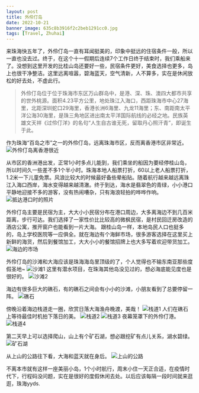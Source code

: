 ```yaml
---
layout: post
title: 外伶仃岛
date: 2022-10-21
banner_image: 635c8b3916f2c2beb1291cc0.jpg
tags: [Travel, Zhuhai]
---
```


来珠海快五年了，外伶仃岛一直有耳闻挺美的，印象中挺远的住宿条件一般，所以一直也没去过。终于，在这个十一假期后连续7个工作日终于结束时，我们乘船来了。没想到这里开发的比桂山岛还要好一些，民宿条件更好，美食选择也更多，岛上也很干净整洁。这里远离喧嚣，碧海蓝天，空气清新，人不算多，实在是休闲放松的好去处，不虚此行。

<!--more-->

>外伶仃岛位于位于珠海市东区万山群岛中，是港、深、珠、澳四大都市共享的世外桃源。面积4.23平方公里，地处珠江入海口，西距珠海市中心27海里，北距深圳蛇口29海里，香港长洲6海里、九龙11海里；东、南距南太平洋公海30海里，是珠三角地区进出南太平洋国际航线的必经之地。民族英雄文天祥《过伶仃洋》的名句“人生自古谁无死，留取丹心照汗青”，即诞生于此。

作为珠海“百岛之市”之一的外伶仃岛，远离珠海市区，反而离香港市区非常近。
![外伶仃岛离香港很近]({{site.img_path}}/635c917916f2c2beb1301646.png)

从市区的香洲港出发，正常1小时多点儿能到，我们乘坐的船因为要经停桂山岛，所以时间久一些差不多1个半小时。珠海本地人船票打折，60以上老人船票打折，1.2米一下儿童免票。风浪比较大的时候最好备些晕船贴。随着航行越来越远离珠江入海口西岸，海水变得越来越清澈。终于到达，海水是翡翠色的青绿，小小港口平静地迎接不多的游客，没有热闹嘈杂，只有海浪轻拍的哗哗作响。
![抵达港口时的照片]({{site.img_path}}/635c8ea816f2c2beb12cc739.jpg)

外伶仃岛主要是民宿为主，大大小小民宿分布在港口周边，大多离海边不到几百米距离，步行可达。我们选择了一家性价比比较高的微枫民宿，是村民回迁房改造的酒店公寓，推开窗户也能看到一片大海。
跟桂山岛一样，本地岛民人口也挺多的，岛上学校医院等一应俱全。就在海边有个海鲜市场，很多游客选择在这里买上新鲜的海货，然后到餐馆加工，大大小小的餐馆招牌上也大多写着欢迎带货加工。
![海边的市场]({{site.img_path}}/635c973616f2c2beb1368e42.jpg)

外伶仃岛的沙滩和大海应该是珠海海岛里顶级的了，个人觉得也不输东南亚那些度假圣地~
![沙滩1]({{site.img_path}}/635c96cc16f2c2beb1361452.jpg)
这里有潜水项目，在珠海其他岛没见过的，想必海底能见度也是很好的。
![沙滩2]({{site.img_path}}/635c973616f2c2beb1368e45.jpg)

海边有很多巨大的礁石，有的礁石之间会有小小的沙滩，小朋友看到了总要停留一阵。
![礁石]({{site.img_path}}/635c99a316f2c2beb13a12fa.jpg)

傍晚沿着海边栈道走一圈，欣赏日落大海渔舟晚渡，美哉！
![栈道1]({{site.img_path}}/635c99a316f2c2beb13a12fd.jpg)
人们在礁石上等待最佳时机拍下落日的美。
![栈道2]({{site.img_path}}/635c99a316f2c2beb13a1303.jpg)
![栈道3]({{site.img_path}}/635c99a316f2c2beb13a130c.jpg)
夜幕笼罩下的外伶仃港。
![栈道4]({{site.img_path}}/635c99a316f2c2beb13a1313.jpg)

第二天早上可以选择爬山，山上有个矿石湖，想必跟挖矿有点儿关系，湖水碧绿。
![矿石湖]({{site.img_path}}/635c9ce216f2c2beb13debf1.jpg)

从上山的公路往下看，大海和蓝天就在身后。
![上山的公路]({{site.img_path}}/635ca44a16f2c2beb14624ec.jpg)

不离本市就有这样一座美丽小岛，1个小时航行，周末小住一天正合适，在疫情时代下，行程码没问题，实在是很好的度假休闲去处。以后应该每隔一段时间就来逛逛，珠海yyds.